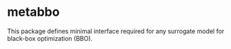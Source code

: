 # metabbo

This package defines minimal interface required for any surrogate model for black-box optimization (BBO).
